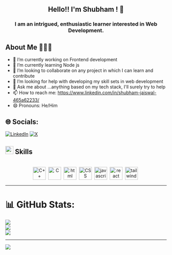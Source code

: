 <h2 align="center">Hello!! I'm Shubham ! 👋</h2>
<h3 align="center">I am an intrigued, enthusiastic learner interested in Web Development.</h3>


## About Me 🙋🏻‍♂️
- 🔭 I’m currently working on Frontend development 
- 🌱 I’m currently learning Node js
- 👯 I’m looking to collaborate on any project in which I can learn and contribute 
- 🤔 I’m looking for help with developing my skill sets in web development
- 💬 Ask me about ...anything based on my tech stack, I'll surely try to help
- 📫 How to reach me: https://www.linkedin.com/in/shubham-jaiswal-465a62233/
- 😄 Pronouns: He/Him
<!-- ⚡ Fun fact: People believe me, actually more than what I do. -->

## 🌐 Socials:
[![LinkedIn](https://img.shields.io/badge/LinkedIn-%230077B5.svg?logo=linkedin&logoColor=white)](https://www.linkedin.com/in/shubham-jaiswal-465a62233/) 
[![X](https://img.shields.io/badge/X-000000?style=for-the-badge&logo=x&logoColor=white)](https://x.com/Shuhu_jais__) 

## <img src="https://media2.giphy.com/media/QssGEmpkyEOhBCb7e1/giphy.gif?cid=ecf05e47a0n3gi1bfqntqmob8g9aid1oyj2wr3ds3mg700bl&rid=giphy.gif" width ="25"><b> Skills</b>
<br>


<div align="center">
  <img src="https://cdn.worldvectorlogo.com/logos/c-1.svg" title="C++" alt="C++" width="40" height="40"/>&nbsp;
  <img src="https://cdn.worldvectorlogo.com/logos/c.svg" title="C" alt="C" width="40" height="40"/>&nbsp;
  <img src="https://cdn.worldvectorlogo.com/logos/html-1.svg" title="html" alt="html" width="40" height="40"/>&nbsp;
  <img src="https://cdn.worldvectorlogo.com/logos/css-3.svg" title="CSS" alt="CSS" width="40" height="40"/>&nbsp;
<!--   <img src="https://cdn.worldvectorlogo.com/logos/bootstrap-5-1.svg" title="Bootstrap" alt="Bootstrap" width="40" height="40"/>&nbsp; -->
  <img src="https://cdn.worldvectorlogo.com/logos/logo-javascript.svg" title="javascript" alt="javascript" width="40" height="40"/>&nbsp;
<!--   <img src="https://cdn.worldvectorlogo.com/logos/mongodb-icon-1.svg" title="mongoDB" alt="mongoDB" width="40" height="40"/>&nbsp; -->
<!--   <img src="https://cdn.worldvectorlogo.com/logos/npm.svg" title="npm" alt="npm" width="40" height="40"/>&nbsp; -->
<!--   <img src="https://cdn.worldvectorlogo.com/logos/jquery-4.svg" title="jQuery" alt="jQuery" width="40" height="40"/>&nbsp; -->
  <img src="https://cdn.worldvectorlogo.com/logos/react-2.svg" title="React" alt="react" width="40" height="40"/>&nbsp;
<!--   <img src="https://cdn.worldvectorlogo.com/logos/nodejs-1.svg" title="nodejs" alt="nodejs" width="40" height="40"/>&nbsp; -->
  <img src="https://cdn.worldvectorlogo.com/logos/tailwind-css-2.svg" title="Tailwind" alt="tailwind" width="40" height="40"/>&nbsp;
</div> 	

---

# 📊 GitHub Stats:
![](https://github-readme-stats.vercel.app/api?username=shubhujais15&theme=dark&hide_border=false&include_all_commits=true&count_private=true)<br/>
![](https://github-readme-streak-stats.herokuapp.com/?user=shubhujais15&theme=dark&hide_border=false)<br/>
![](https://github-readme-stats.vercel.app/api/top-langs/?username=shubhujais15&theme=dark&hide_border=false&include_all_commits=true&count_private=true&layout=compact)

---
[![](https://visitcount.itsvg.in/api?id=shubhujais15&icon=0&color=0)](https://visitcount.itsvg.in)

<!-- Proudly created with GPRM ( https://gprm.itsvg.in ) -->
